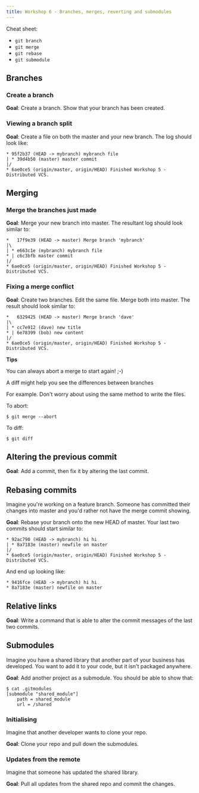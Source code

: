 ```yaml
---
title: Workshop 6 - Branches, merges, reverting and submodules
---
```


Cheat sheet:

- `git branch`
- `git merge`
- `git rebase`
- `git submodule`

## Branches

### Create a branch

**Goal**: Create a branch. Show that your branch has been created.

<pre style="display: none;">
$ git branch mybranch
$ git branch
</pre>

### Viewing a branch split

**Goal**: Create a file on both the master and your new branch. The log should look like:

```
* 95f2b37 (HEAD -> mybranch) mybranch file
| * 39d4b50 (master) master commit
|/
* 6ae0ce5 (origin/master, origin/HEAD) Finished Workshop 5 - Distributed VCS.
```

<pre style="display: none;">
$ git checkout master ; git branch mybranch
$ touch masterfile ; git add . ; git commit -m "master commit"
$ git checkout mybranch
$ touch branchfile ; git add . ; git commit -m "mybranch file"
$ git log --all --decorate --oneline --graph
</pre>

## Merging

### Merge the branches just made

**Goal**: Merge your new branch into master. The resultant log should look similar to:

```
*   17f9e39 (HEAD -> master) Merge branch 'mybranch'
|\
| * e663c1e (mybranch) mybranch file
* | c6c3bfb master commit
|/
* 6ae0ce5 (origin/master, origin/HEAD) Finished Workshop 5 - Distributed VCS.
```

<pre style="display: none;">
$ git checkout master
$ git merge mybranch
$ git log --all --decorate --oneline --graph
</pre>

### Fixing a merge conflict

**Goal**: Create two branches. Edit the same file. Merge both into master. The result should look similar to:

```
*   6329425 (HEAD -> master) Merge branch 'dave'
|\
| * cc7e912 (dave) new title
* | 6e78399 (bob) new content
|/
* 6ae0ce5 (origin/master, origin/HEAD) Finished Workshop 5 - Distributed VCS.
```

**Tips**

You can always abort a merge to start again! ;-)

A diff might help you see the differences between branches


For example. Don't worry about using the same method to write the files.

To abort:

```
$ git merge --abort
```

To diff:

```
$ git diff
```

<pre style="display: none;">
$ git branch bob ; git branch dave
$ git checkout dave
$ sed -i "1s/.*/# New Title/" README.md ; git add . ; git commit -m "new title"
$ git checkout bob
$ echo "new content" > README.md; git add . ; git commit -m "new content"
$ git checkout master
$ git merge bob
$ git merge dave
$ ## Fix merge conflicts
$ git add .
$ git commit
$ git log --all --decorate --oneline --graph

</pre>

## Altering the previous commit

**Goal**: Add a commit, then fix it by altering the last commit.

<pre style="display: none;">
$ echo "I can has cheezburger" > newfile ; git add . ; git commit -m "cheez"
$ git diff HEAD~
$ git log -2 --oneline
$ echo "Could I have a cheeseburger?" > newfile ; git add .
$ git commit --amend
$ git diff HEAD~
$ git log -2 --oneline
</pre>

## Rebasing commits

Imagine you're working on a feature branch. Someone has committed their changes into master and you'd rather not have the merge commit showing.

**Goal**: Rebase your branch onto the new HEAD of master. Your last two commits should start similar to:

```
* 92ac790 (HEAD -> mybranch) hi hi
| * 8a7183e (master) newfile on master
|/
* 6ae0ce5 (origin/master, origin/HEAD) Finished Workshop 5 - Distributed VCS.
```

And end up looking like:

```
* 9416fce (HEAD -> mybranch) hi hi
* 8a7183e (master) newfile on master
```

<pre style="display: none;">
$ git branch mybranch
$ touch newfile ; git add .
$ git commit -m "newfile on master"
$ git checkout mybranch
$ touch another file
$ git add . ; git commit -m "hi hi"
$ git log --all --decorate --oneline --graph
$ git rebase master
$ git log --all --decorate --oneline --graph
</pre>


## Relative links

**Goal**: Write a command that is able to alter the commit messages of the last two commits.

<pre style="display: none;">
$ git rebase -i HEAD~~
</pre>

## Submodules

Imagine you have a shared library that another part of your business has developed. You want to add it to your code, but it isn't packaged anywhere.

**Goal**: Add another project as a submodule. You should be able to show that:

```
$ cat .gitmodules
[submodule "shared_module"]
    path = shared_module
    url = /shared
```

<pre style="display: none;">
$ mkdir /shared ; cd /shared ; git init ; touch shared_file ;\
    git add . ; git commit -m "Shared file"
$ mkdir /myapp ; cd /myapp ; git init ; echo "My app" > README.md ;\
    git add . ; git commit -m "New app!"
$ git submodule add /shared shared_module  ## More likely to be a url
$ ls shared_module/
$ git commit -m "Added shared module"
$ cat .gitmodules
</pre>

### Initialising

Imagine that another developer wants to clone your repo.

**Goal**: Clone your repo and pull down the submodules.


<pre style="display: none;">
$ git clone /myapp /daves-app ; cd /daves-app
$ git submodule update --init --recursive
</pre>

### Updates from the remote

Imagine that someone has updated the shared library.

**Goal**: Pull all updates from the shared repo and commit the changes.

<pre style="display: none;">
$ cd /shared ; touch fire ; git add . ; git commit -m "Add fire"
$ cd /my-other-app/shared_module
$ git fetch
$ git checkout master
$ git pull
$ cd .. ; git status -s
$ git commit -a -m "Updated module"
$ git log --decorate --graph --oneline -U0 --submodule | grep -E '^[*| /\\]+([0-9a-f]{7} |Submodule |> |$)'
</pre>
